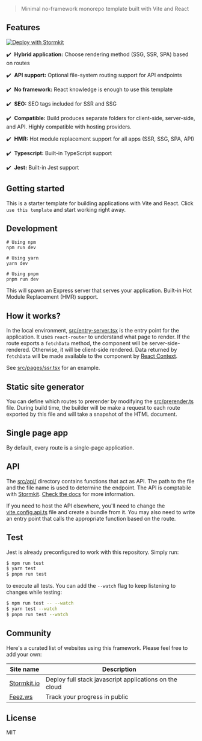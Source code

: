 > Minimal no-framework monorepo template built with Vite and React

## Features 

[![Deploy with Stormkit](https://www.stormkit.io/button.svg)](https://api.stormkit.io/deploy?template=https%3A%2F%2Fgithub.com%2Fstormkit-io%2Fmonorepo-template-react)

✔️ &nbsp;**Hybrid application:** Choose rendering method (SSG, SSR, SPA) based on routes

✔️ &nbsp;**API support:** Optional file-system routing support for API endpoints

✔️ &nbsp;**No framework:** React knowledge is enough to use this template

✔️ &nbsp;**SEO:** SEO tags included for SSR and SSG

✔️ &nbsp;**Compatible:** Build produces separate folders for client-side, server-side, and API. Highly compatible with hosting providers.

✔️ &nbsp;**HMR:** Hot module replacement support for all apps (SSR, SSG, SPA, API)

✔️ &nbsp;**Typescript:** Built-in TypeScript support

✔️ &nbsp;**Jest:** Built-in Jest support

## Getting started

This is a starter template for building applications with Vite and React. Click `use this template` and start working right away.

## Development

```
# Using npm
npm run dev

# Using yarn
yarn dev

# Using pnpm
pnpm run dev
```

This will spawn an Express server that serves your application. Built-in Hot Module Replacement (HMR) support.

## How it works? 

In the local environment, [src/entry-server.tsx](./src/entry-server.tsx) is the entry point for the application. It uses 
`react-router` to understand what page to render. If the route exports a `fetchData` method, the component will be server-side-rendered. 
Otherwise, it will be client-side rendered. Data returned by `fetchData` will be made available to the component by [React Context](./src/context.ts).

See [src/pages/ssr.tsx](./src/pages/ssr.tsx) for an example.

## Static site generator

You can define which routes to prerender by modifying the [src/prerender.ts](./src/prerender.ts) file. During build time, the builder will be make a 
request to each route exported by this file and will take a snapshot of the HTML document.

## Single page app

By default, every route is a single-page application.

## API

The [src/api/](./src/api/) directory contains functions that act as API. The path to the file and the file name is used to determine the endpoint. 
The API is comptabile with [Stormkit](https://www.stormkit.io). [Check the docs](https://www.stormkit.io/docs/features/writing-api) for more information.

If you need to host the API elsewhere, you'll need to change the [vite.config.api.ts](./vite.config.api.ts) file and create a bundle from it. You may
also need to write an entry point that calls the appropriate function based on the route.

## Test

Jest is already preconfigured to work with this repository. Simply run:

```bash
$ npm run test
$ yarn test
$ pnpm run test
```

to execute all tests. You can add the `--watch` flag to keep listening to changes while testing:

```bash
$ npm run test -- --watch
$ yarn test --watch
$ pnpm run test --watch
```

## Community

Here's a curated list of websites using this framework. Please feel free to add your own:

| Site name | Description | 
| --------- | ----------- |
| [Stormkit.io](https://www.stormkit.io) | Deploy full stack javascript applications on the cloud | 
| [Feez.ws](https://www.feez.ws) | Track your progress in public | 

## License

MIT
